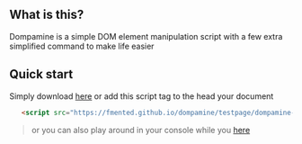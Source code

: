 ## What is this?

Dompamine is a simple DOM element manipulation script with a few extra simplified command to make life easier

## Quick start

Simply download [here](https://github.com/fmented/dompamine) or add this script tag to the head your document

```html
   <script src="https://fmented.github.io/dompamine/testpage/dompamine-dev/dompamine.js" type="module"></script>
```

>or you can also play around in your console while you [here](https://fmented.github.io/dompamine/)